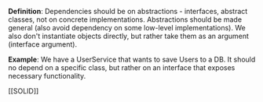 **Definition**: Dependencies should be on abstractions - interfaces, abstract classes, not on concrete implementations. Abstractions should be made general (also avoid dependency on some low-level implementations). We also don't instantiate objects directly, but rather take them as an argument (interface argument).

**Example**: We have a UserService that wants to save Users to a DB. It should no depend on a specific class, but rather on an interface that exposes necessary functionality.

[[SOLID]]